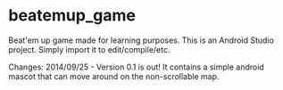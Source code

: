 beatemup_game
=============

Beat'em up game made for learning purposes. This is an Android Studio project. Simply import it to edit/compile/etc.

Changes:
  2014/09/25 - Version 0.1 is out! It contains a simple android mascot that can move around on the non-scrollable map.
